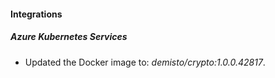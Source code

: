 #### Integrations
##### Azure Kubernetes Services
- Updated the Docker image to: *demisto/crypto:1.0.0.42817*.

